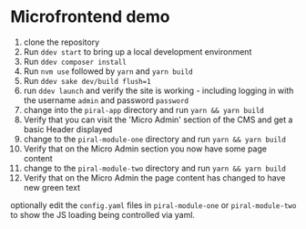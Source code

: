 # Microfrontend demo


1. clone the repository 
2. Run `ddev start` to bring up a local development environment
3. Run `ddev composer install`
4. Run `nvm use` followed by `yarn` and `yarn build`
5. Run `ddev sake dev/build flush=1`
6. run `ddev launch` and verify the site is working - including logging in with the username `admin` and password `password`
7. change into the `piral-app` directory and run `yarn && yarn build`
8. Verify that you can visit the 'Micro Admin' section of the CMS and get a basic Header displayed
9. change to the `piral-module-one` directory and run `yarn && yarn build`
10. Verify that on the Micro Admin section you now have some page content
11. change to the `piral-module-two` directory and run `yarn && yarn build`
12. Verify that on the Micro Admin the page content has changed to have new green text

optionally edit the `config.yaml` files in `piral-module-one` or `piral-module-two` to show the JS loading being controlled via yaml.
